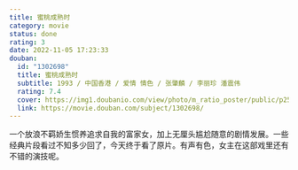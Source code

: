 ```yaml
---
title: 蜜桃成熟时
category: movie
status: done
rating: 3
date: 2022-11-05 17:23:33
douban:
  id: "1302698"
  title: 蜜桃成熟时
  subtitle: 1993 / 中国香港 / 爱情 情色 / 张肇麟 / 李丽珍 潘震伟
  rating: 7.4
  cover: https://img1.doubanio.com/view/photo/m_ratio_poster/public/p2562119768.jpg
  link: https://movie.douban.com/subject/1302698/
---
```


一个放浪不羁娇生惯养追求自我的富家女，加上无厘头尴尬随意的剧情发展。一些经典片段看过不知多少回了，今天终于看了原片。有声有色，女主在这部戏里还有不错的演技呢。